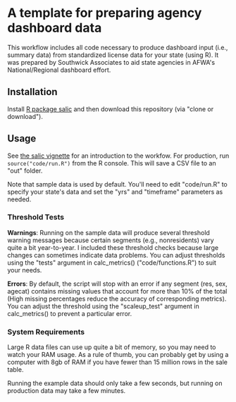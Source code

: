 # A template for preparing agency dashboard data

This workflow includes all code necessary to produce dashboard input (i.e., summary data) from standardized license data for your state (using R). It was prepared by Southwick Associates to aid state agencies in AFWA's National/Regional dashboard effort.

## Installation

Install [R package salic](https://southwick-associates.github.io/salic/) and then download this repository (via "clone or download").

## Usage

See [the salic vignette](https://southwick-associates.github.io/salic/articles/salic.html) for an introduction to the workfow. For production, run `source("code/run.R")` from the R console. This will save a CSV file to an "out" folder.

Note that sample data is used by default. You'll need to edit "code/run.R" to specify your state's data and set the "yrs" and "timeframe" parameters as needed.

### Threshold Tests

**Warnings**: Running on the sample data will produce several threshold warning messages because certain segments (e.g., nonresidents) vary quite a bit year-to-year. I included these threshold checks because large changes can sometimes indicate data problems. You can adjust thresholds using the "tests" argument in calc_metrics() ("code/functions.R") to suit your needs.

**Errors**: By default, the script will stop with an error if any segment (res, sex, agecat) contains missing values that account for more than 10% of the total (High missing percentages reduce the accuracy of corresponding metrics). You can adjust the threshold using the "scaleup_test" argument in calc_metrics() to prevent a particular error.

### System Requirements

Large R data files can use up quite a bit of memory, so you may need to watch your RAM usage. As a rule of thumb,  you can probably get by using a computer with 8gb of RAM if you have fewer than 15 million rows in the sale table.

Running the example data should only take a few seconds, but running on production data may take a few minutes.
